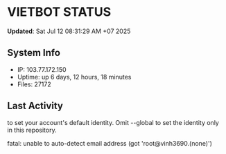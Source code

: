 # VIETBOT STATUS
**Updated**: Sat Jul 12 08:31:29 AM +07 2025

## System Info
- IP: 103.77.172.150
- Uptime: up 6 days, 12 hours, 18 minutes
- Files: 27172

## Last Activity

to set your account's default identity.
Omit --global to set the identity only in this repository.

fatal: unable to auto-detect email address (got 'root@vinh3690.(none)')
